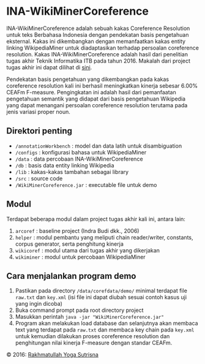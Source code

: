 # INA-WikiMinerCoreference
INA-WikiMinerCoreference adalah sebuah kakas Coreference Resolution untuk teks Berbahasa Indonesia dengan pendekatan basis pengetahuan eksternal. Kakas ini dikembangkan dengan memanfaatkan kakas entity linking WikipediaMiner untuk diadaptasikan terhadap persoalan coreference resolution. Kakas INA-WikiMinerCoreference adalah hasil dari penelitian tugas akhir Teknik Informatika ITB pada tahun 2016. Makalah dari project tugas akhir ini dapat dilihat di [sini](https://drive.google.com/file/d/0B4i1HUP9D46bTDZfdW51WXZUclE/view?usp=sharing).

Pendekatan basis pengetahuan yang dikembangkan pada kakas coreference resolution kali ini berhasil meningkatkan kinerja sebesar 6.00% CEAFm F-measure. Pengingkatan ini adalah hasil dari pemanfaatan pengetahuan semantik yang didapat dari basis pengetahuan Wikipedia yang dapat menangani persoalan coreference resolution terutama pada jenis variasi proper noun.

## Direktori penting
* `/annotationWorkbench` : model dan data latih untuk disambiguation
* `/configs` : konfigurasi bahasa untuk WikipediaMiner
* `/data` : data percobaan INA-WikiMinerCoreference
* `/db` : basis data entity linking Wikipedia
* `/lib` : kakas-kakas tambahan sebagai library
* `/src` : source code
* `/WikiMinerCoreference.jar` : executable file untuk demo

## Modul
Terdapat beberapa modul dalam project tugas akhir kali ini, antara lain:

1. `arcoref` : baseline project (Indra Budi dkk., 2006)
2. `helper` : modul pembantu yang meliputi chain reader/writer, constants, corpus generator, serta penghitung kinerja
3. `wikicoref` : modul utama dari tugas akhir yang dikerjakan
4. `wikiminer` : modul untuk percobaan WikipediaMiner

## Cara menjalankan program demo
1. Pastikan pada directory `/data/corefdata/demo/` minimal terdapat file `raw.txt` dan `key.xml` (isi file ini dapat diubah sesuai contoh kasus uji yang ingin dicoba)
2. Buka command prompt pada root directory project
3. Masukkan perintah `java -jar "WikiMinerCoreference.jar"`
4. Program akan melakukan load database dan selanjutnya akan membaca text yang terdapat pada `raw.txt` dan membaca key chain pada `key.xml` untuk kemudian dilakukan proses coreference resolution dan penghitungan nilai kinerja F-measure dengan standar CEAFm.

&copy; 2016: [Rakhmatullah Yoga Sutrisna](http://github.com/rakhmatullahyoga)
